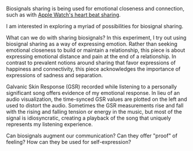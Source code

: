 Biosignals sharing is being used for emotional closeness and connection, such as with <a href="https://www.apple.com/watch/new-ways-to-connect/">Apple Watch's heart beat sharing</a>.

I am interested in exploring a myriad of possibilities for biosignal sharing.

What can we do with sharing biosignals? In this experiment, I try out using biosignal sharing as a way of expressing emotion. Rather than seeking emotional closeness to build or maintain a relationship, this piece is about expressing emotional distance and pain at the end of a relationship. In contrast to prevalent notions around sharing that favor expressions of happiness and connectivity, this piece acknowledges the importance of expressions of sadness and separation.

Galvanic Skin Response (GSR) recorded while listening to a personally significant song offers evidence of my emotional response. In lieu of an audio visualization, the time-synced GSR values are plotted on the left and used to distort the audio. Sometimes the GSR measurements rise and fall with the rising and falling tension or energy in the music, but most of the signal is idiosyncratic, creating a playback of the song that uniquely represents my listening experience.

Can biosignals augment our communication? Can they offer "proof" of feeling? How can they be used for self-expression?
